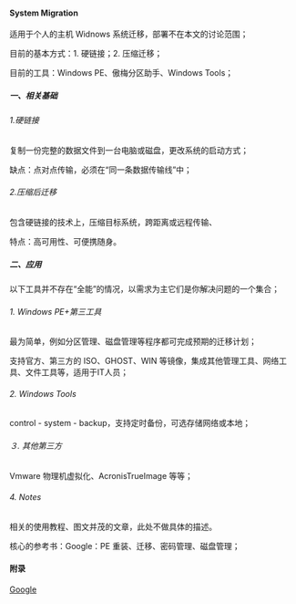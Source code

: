 #### System Migration

适用于个人的主机 Widnows 系统迁移，部署不在本文的讨论范围；

目前的基本方式：1. 硬链接；2. 压缩迁移；

目前的工具：Windows PE、傲梅分区助手、Windows Tools；

##### 一、相关基础

###### 1.硬链接

复制一份完整的数据文件到一台电脑或磁盘，更改系统的启动方式；

缺点：点对点传输，必须在“同一条数据传输线”中；

###### 2.压缩后迁移

包含硬链接的技术上，压缩目标系统，跨距离或远程传输、

特点：高可用性、可便携随身。

##### 二、应用

以下工具并不存在“全能”的情况，以需求为主它们是你解决问题的一个集合；

###### 1. Windows PE+第三工具

最为简单，例如分区管理、磁盘管理等程序都可完成预期的迁移计划；

支持官方、第三方的 ISO、GHOST、WIN 等镜像，集成其他管理工具、网络工具、文件工具等，适用于IT人员；

###### 2. Windows Tools

control - system - backup，支持定时备份，可选存储网络或本地；

###### ３. 其他第三方

Vmware 物理机虚拟化、AcronisTrueImage 等等；

###### 4. Notes

相关的使用教程、图文并茂的文章，此处不做具体的描述。

核心的参考书：Google：PE 重装、迁移、密码管理、磁盘管理；

#### 附录

[Google](https://www.google.com)





